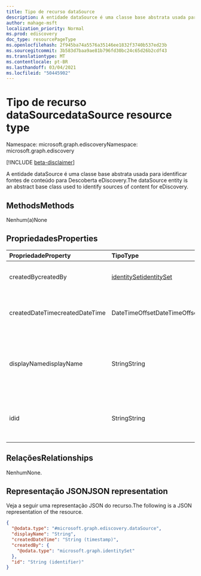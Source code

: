 ```yaml
---
title: Tipo de recurso dataSource
description: A entidade dataSource é uma classe base abstrata usada para identificar fontes de conteúdo para Descoberta eDiscovery.
author: mahage-msft
localization_priority: Normal
ms.prod: ediscovery
doc_type: resourcePageType
ms.openlocfilehash: 2f945ba74a5576a35146ee1832f3740b537ed23b
ms.sourcegitcommit: 3b583d7baa9ae81b796fd30bc24c65d26b2cdf43
ms.translationtype: MT
ms.contentlocale: pt-BR
ms.lasthandoff: 03/04/2021
ms.locfileid: "50445902"
---
```

# <a name="datasource-resource-type"></a><span data-ttu-id="17f02-103">Tipo de recurso dataSource</span><span class="sxs-lookup"><span data-stu-id="17f02-103">dataSource resource type</span></span>

<span data-ttu-id="17f02-104">Namespace: microsoft.graph.ediscovery</span><span class="sxs-lookup"><span data-stu-id="17f02-104">Namespace: microsoft.graph.ediscovery</span></span>

[!INCLUDE [beta-disclaimer](../../includes/beta-disclaimer.md)]

<span data-ttu-id="17f02-105">A entidade dataSource é uma classe base abstrata usada para identificar fontes de conteúdo para Descoberta eDiscovery.</span><span class="sxs-lookup"><span data-stu-id="17f02-105">The dataSource entity is an abstract base class used to identify sources of content for eDiscovery.</span></span>

## <a name="methods"></a><span data-ttu-id="17f02-106">Methods</span><span class="sxs-lookup"><span data-stu-id="17f02-106">Methods</span></span>

<span data-ttu-id="17f02-107">Nenhum(a)</span><span class="sxs-lookup"><span data-stu-id="17f02-107">None</span></span>

## <a name="properties"></a><span data-ttu-id="17f02-108">Propriedades</span><span class="sxs-lookup"><span data-stu-id="17f02-108">Properties</span></span>

|<span data-ttu-id="17f02-109">Propriedade</span><span class="sxs-lookup"><span data-stu-id="17f02-109">Property</span></span>|<span data-ttu-id="17f02-110">Tipo</span><span class="sxs-lookup"><span data-stu-id="17f02-110">Type</span></span>|<span data-ttu-id="17f02-111">Descrição</span><span class="sxs-lookup"><span data-stu-id="17f02-111">Description</span></span>|
|:---|:---|:---|
|<span data-ttu-id="17f02-112">createdBy</span><span class="sxs-lookup"><span data-stu-id="17f02-112">createdBy</span></span>|[<span data-ttu-id="17f02-113">identitySet</span><span class="sxs-lookup"><span data-stu-id="17f02-113">identitySet</span></span>](../resources/identityset.md)|<span data-ttu-id="17f02-114">O usuário que criou **o dataSource**.</span><span class="sxs-lookup"><span data-stu-id="17f02-114">The user who created the **dataSource**.</span></span>|
|<span data-ttu-id="17f02-115">createdDateTime</span><span class="sxs-lookup"><span data-stu-id="17f02-115">createdDateTime</span></span>|<span data-ttu-id="17f02-116">DateTimeOffset</span><span class="sxs-lookup"><span data-stu-id="17f02-116">DateTimeOffset</span></span>|<span data-ttu-id="17f02-117">A data e a hora **em que dataSource** foi criado.</span><span class="sxs-lookup"><span data-stu-id="17f02-117">The date and time the **dataSource** was created.</span></span>|
|<span data-ttu-id="17f02-118">displayName</span><span class="sxs-lookup"><span data-stu-id="17f02-118">displayName</span></span>|<span data-ttu-id="17f02-119">String</span><span class="sxs-lookup"><span data-stu-id="17f02-119">String</span></span>|<span data-ttu-id="17f02-120">O nome de exibição **do dataSource**.</span><span class="sxs-lookup"><span data-stu-id="17f02-120">The display name of the **dataSource**.</span></span> <span data-ttu-id="17f02-121">Esse será o nome do site do SharePoint.</span><span class="sxs-lookup"><span data-stu-id="17f02-121">This will be the name of the SharePoint site.</span></span>|
|<span data-ttu-id="17f02-122">id</span><span class="sxs-lookup"><span data-stu-id="17f02-122">id</span></span>|<span data-ttu-id="17f02-123">String</span><span class="sxs-lookup"><span data-stu-id="17f02-123">String</span></span>| <span data-ttu-id="17f02-124">A ID do **dataSource**.</span><span class="sxs-lookup"><span data-stu-id="17f02-124">The ID of the **dataSource**.</span></span> <span data-ttu-id="17f02-125">Essa não é a ID do site real.</span><span class="sxs-lookup"><span data-stu-id="17f02-125">This is not the ID of the actual site.</span></span>|

## <a name="relationships"></a><span data-ttu-id="17f02-126">Relações</span><span class="sxs-lookup"><span data-stu-id="17f02-126">Relationships</span></span>

<span data-ttu-id="17f02-127">Nenhum</span><span class="sxs-lookup"><span data-stu-id="17f02-127">None.</span></span>

## <a name="json-representation"></a><span data-ttu-id="17f02-128">Representação JSON</span><span class="sxs-lookup"><span data-stu-id="17f02-128">JSON representation</span></span>

<span data-ttu-id="17f02-129">Veja a seguir uma representação JSON do recurso.</span><span class="sxs-lookup"><span data-stu-id="17f02-129">The following is a JSON representation of the resource.</span></span>
<!-- {
  "blockType": "resource",
  "keyProperty": "id",
  "@odata.type": "microsoft.graph.ediscovery.dataSource",
  "openType": false
}
-->

``` json
{
  "@odata.type": "#microsoft.graph.ediscovery.dataSource",
  "displayName": "String",
  "createdDateTime": "String (timestamp)",
  "createdBy": {
    "@odata.type": "microsoft.graph.identitySet"
  },
  "id": "String (identifier)"
}
```
